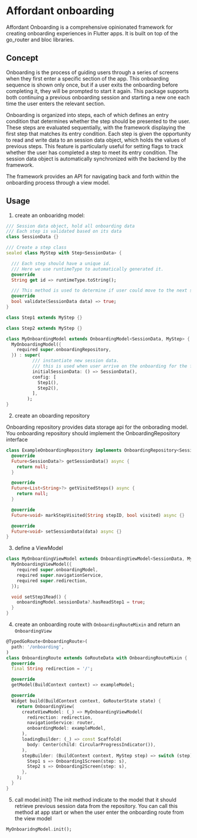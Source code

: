 # Affordant onboarding
Affordant Onboarding is a comprehensive opinionated framework for creating onboarding experiences in Flutter apps. It is built on top of the go_router and bloc libraries.

## Concept

Onboarding is the process of guiding users through a series of screens when they first enter a specific section of the app. This onboarding sequence is shown only once, but if a user exits the onboarding before completing it, they will be prompted to start it again. This package supports both continuing a previous onboarding session and starting a new one each time the user enters the relevant section.

Onboarding is organized into steps, each of which defines an entry condition that determines whether the step should be presented to the user. These steps are evaluated sequentially, with the framework displaying the first step that matches its entry condition. Each step is given the opportunity to read and write data to an session data object, which holds the values of previous steps. This feature is particularly useful for setting flags to track whether the user has completed a step to meet its entry condition. The session data object is automatically synchronized with the backend by the framework.

The framework provides an API for navigating back and forth within the onboarding process through a view model.


## Usage

1. create an onboaridng model:
```dart
/// Session data object, hold all onboarding data
/// Each step is validated based on its data
class SessionData {}

/// Create a step class
sealed class MyStep with Step<SessionData> {

  /// Each step should have a unique id.
  /// Here we use runtimeType to automatically generated it.
  @override
  String get id => runtimeType.toString();

  /// This method is used to determine if user could move to the next step.
  @override
  bool validate(SessionData data) => true;
}

class Step1 extends MyStep {}

class Step2 extends MyStep {}

class MyOnboardingModel extends OnboardingModel<SessionData, MyStep> {
  MyOnboardingModel({
    required super.onboardingRepository,
  }) : super(
          /// instantiate new session data.
          /// this is used when user arrive on the onboarding for the first time.
          initialSessionData: () => SessionData(),
          config: [
            Step1(),
            Step2(),
          ],
        );
}
```

2. create an oboarding repository

Onboarding repository provides data storage api for the onborading model.
You onboarding repository should implement the OnboardingRepository interface

```dart
class ExampleOnboardingRepository implements OnboardingRepository<SessionData> {
  @override
  Future<SessionData?> getSessionData() async {
    return null;
  }

  @override
  Future<List<String>?> getVisitedSteps() async {
    return null;
  }

  @override
  Future<void> markStepVisited(String stepID, bool visited) async {}

  @override
  Future<void> setSessionData(data) async {}
}
```

3. define a ViewModel
```dart
class MyOnboardingViewModel extends OnboardingViewModel<SessionData, MyStep> {
  MyOnboardingViewModel({
    required super.onboardingModel,
    required super.navigationService,
    required super.redirection,
  });

  void setStep1Read() {
    onboardingModel.sessionData?.hasReadStep1 = true;
  }
}
```

4. create an onboarding route with `OnboardingRouteMixin` and return an `OnboardingView`
```dart
@TypedGoRoute<OnboardingRoute>(
  path: '/onboarding',
)
class OnboardingRoute extends GoRouteData with OnboardingRouteMixin {
  @override
  final String redirection = '/';

  @override
  getModel(BuildContext context) => exampleModel;

  @override
  Widget build(BuildContext context, GoRouterState state) {
    return OnboardingView(
      createViewModel: (_) => MyOnboardingViewModel(
        redirection: redirection,
        navigationService: router,
        onboardingModel: exampleModel,
      ),
      loadingBuilder: (_) => const Scaffold(
        body: Center(child: CircularProgressIndicator()),
      ),
      stepBuilder: (BuildContext context, MyStep step) => switch (step) {
        Step1 s => Onboarding1Screen(step: s),
        Step2 s => Onboarding2Screen(step: s),
      },
    );
  }
}
```

5. call model.init()
The init method indicate to the model that it should retrieve previous session data from the repository.
You can call this method at app start or when the user enter the onboarding route from the view model
```dart
MyOnboaridngModel.init();
```